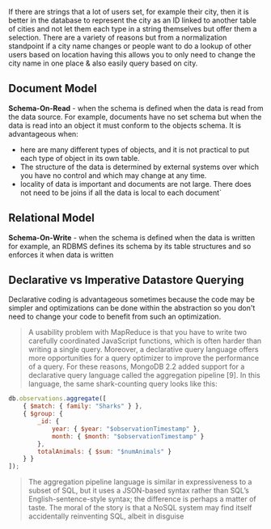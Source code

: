 
If there are strings that a lot of users set, for example their city, then it is better in the database to represent the city as an ID linked to another table of cities and not let them each type in a string themselves but offer them a selection. There are a variety of reasons but from a normalization standpoint if a city name changes or people want to do a lookup of other users based on location having this allows you to only need to change the city name in one place & also easily query based on city.

## Document Model

**Schema-On-Read** - when the schema is defined when the data is read from the data source. For example, documents have no set schema but when the data is read into an object it must conform to the objects schema. It is advantageous when:
- here are many different types of objects, and it is not practical to put each type of object in its own table.
- The structure of the data is determined by external systems over which you have no control and which may change at any time.
- locality of data is important and documents are not large. There does not need to be joins if all the data is local to each document`

## Relational Model

**Schema-On-Write** - when the schema is defined when the data is written for example, an RDBMS defines its schema by its table structures and so enforces it when data is written


## Declarative vs Imperative Datastore Querying

Declarative coding is advantageous sometimes because the code may be simpler and optimizations can be done within the abstraction so you don't need to change your code to benefit from such an optimization.

>A usability problem with MapReduce is that you have to write two carefully coordinated JavaScript functions, which is often harder than writing a single query. Moreover, a declarative query language offers more opportunities for a query optimizer to improve the performance of a query. For these reasons, MongoDB 2.2 added support for a declarative query language called the aggregation pipeline [9]. In this language, the same shark-counting query looks like this:
```js
db.observations.aggregate([
	{ $match: { family: "Sharks" } },
	{ $group: {
		_id: {
			year: { $year: "$observationTimestamp" },
			month: { $month: "$observationTimestamp" }
		},
		totalAnimals: { $sum: "$numAnimals" }
	} }
]);
```
>The aggregation pipeline language is similar in expressiveness to a subset of SQL, but it uses a JSON-based syntax rather than SQL’s English-sentence-style syntax; the difference is perhaps a matter of taste. The moral of the story is that a NoSQL system may find itself accidentally reinventing SQL, albeit in disguise